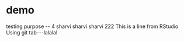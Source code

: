 # demo
testing purpose -- 4
sharvi sharvi sharvi 222
This is a line from RStudio
Using git tab---lalalal
